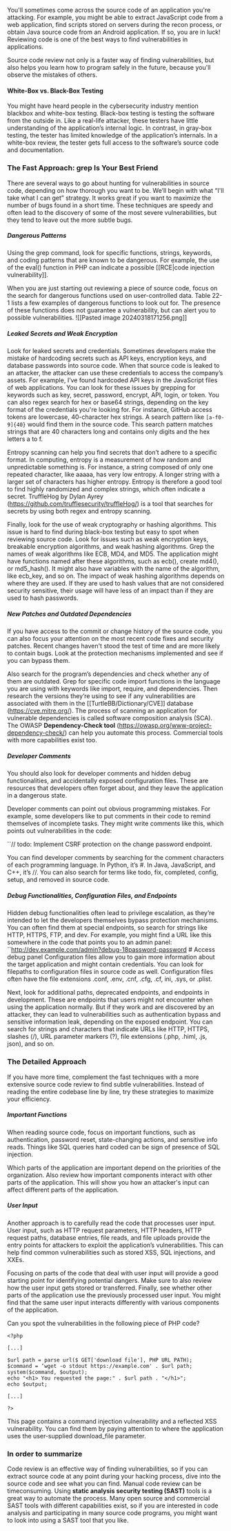 You'll sometimes come across the source code of an application you're attacking. For example, you might be able to extract JavaScript code from a web application, find scripts stored on servers during the recon process, or obtain Java source code from an Android application. If so, you are in luck! Reviewing code is one of the best ways to find vulnerabilities in applications.

Source code review not only is a faster way of finding vulnerabilities, but also helps you learn how to program safely in the future, because you'll observe the mistakes of others.


#### White-Box vs. Black-Box Testing
You might have heard people in the cybersecurity industry mention blackbox and white-box testing. Black-box testing is testing the software from the outside in. Like a real-life attacker, these testers have little understanding of the application’s internal logic. In contrast, in gray-box testing, the tester has limited knowledge of the application’s internals. In a white-box review, the tester gets full access to the software’s source code and documentation.

### **The Fast Approach: grep Is Your Best Friend**
There are several ways to go about hunting for vulnerabilities in source code, depending on how thorough you want to be. We’ll begin with what “I'll take what I can get” strategy. It works great if you want to maximize the number of bugs found in a short time. These techniques are speedy and often lead to the discovery of some of the most severe vulnerabilities, but they tend to leave out the more subtle bugs.

##### Dangerous Patterns
Using the grep command, look for specific functions, strings, keywords, and coding patterns that are known to be dangerous. For example, the use of the eval() function in PHP can indicate a possible [[RCE|code injection vulnerability]].

When you are just starting out reviewing a piece of source code, focus on the search for dangerous functions used on user-controlled data. Table 22-1 lists a few examples of dangerous functions to look out for. The presence of these functions does not guarantee a vulnerability, but can alert you to possible vulnerabilities.
![[Pasted image 20240318171256.png]]


##### Leaked Secrets and Weak Encryption
Look for leaked secrets and credentials. Sometimes developers make the mistake of hardcoding secrets such as API keys, encryption keys, and database passwords into source code. When that source code is leaked to an attacker, the attacker can use these credentials to access the company’s assets. For example, I’ve found hardcoded API keys in the JavaScript files of web applications.
You can look for these issues by grepping for keywords such as key, secret, password, encrypt, API, login, or token. You can also regex search for hex or base64 strings, depending on the key format of the credentials you're looking for. For instance, GitHub access tokens are lowercase, 40-character hex strings. A search pattern like ``[a-f0-9]{40}`` would find them in the source code. This search pattern matches strings that are 40 characters long and contains only digits and the hex letters a to f.

Entropy scanning can help you find secrets that don’t adhere to a specific format. In computing, entropy is a measurement of how random and unpredictable something is. For instance, a string composed of only one repeated character, like aaaaa, has very low entropy. A longer string with a larger set of characters has higher entropy. Entropy is therefore a good tool to find highly randomized and complex strings, which often indicate a secret. TruffleHog by Dylan Ayrey (https://github.com/trufflesecurity/truffleHog/) is a tool that searches for secrets by using both regex and entropy scanning.

Finally, look for the use of weak cryptography or hashing algorithms. This issue is hard to find during black-box testing but easy to spot when reviewing source code. Look for issues such as weak encryption keys, breakable encryption algorithms, and weak hashing algorithms. Grep the names of weak algorithms like ECB, MD4, and MD5. The application might have functions named after these algorithms, such as ecb(), create md4(), or md5_hash(). It might also have variables with the name of the algorithm, like ecb_key, and so on. The impact of weak hashing algorithms depends on where they are used. If they are used to hash values that are not considered security sensitive, their usage will have less of an impact than if they are used to hash passwords.

##### New Patches and Outdated Dependencies
If you have access to the commit or change history of the source code, you can also focus your attention on the most recent code fixes and security patches. Recent changes haven't stood the test of time and are more likely to contain bugs. Look at the protection mechanisms implemented and see if you can bypass them.

Also search for the program’s dependencies and check whether any of them are outdated. Grep for specific code import functions in the language you are using with keywords like import, require, and dependencies. Then research the versions they’re using to see if any vulnerabilities are associated with them in the [[TurtleBB/Dictionary/CVE]] database (https://cve.mitre.org/). The process of scanning an application for vulnerable dependencies is called software composition analysis (SCA). The OWASP **Dependency-Check tool** (https://owasp.org/www-project-dependency-check/) can help you automate this process. Commercial tools with more capabilities exist too.


##### Developer Comments
You should also look for developer comments and hidden debug functionalities, and accidentally exposed configuration files. These are resources that developers often forget about, and they leave the application in a dangerous state.

Developer comments can point out obvious programming mistakes. For example, some developers like to put comments in their code to remind themselves of incomplete tasks. They might write comments like this, which points out vulnerabilities in the code:

``// todo: Implement CSRF protection on the change password endpoint.

You can find developer comments by searching for the comment characters of each programming language. In Python, it’s #. In Java, JavaScript, and C++, it’s //. You can also search for terms like todo, fix, completed, config, setup, and removed in source code.

##### Debug Functionalities, Configuration Files, and Endpoints
Hidden debug functionalities often lead to privilege escalation, as they’re intended to let the developers themselves bypass protection mechanisms. You can often find them at special endpoints, so search for strings like HTTP, HTTPS, FTP, and dev. For example, you might find a URL like this somewhere in the code that points you to an admin panel:
``http://dev.example.com/admin?debug-18password-password # Access debug panel
Configuration files allow you to gain more information about the target application and might contain credentials. You can look for filepaths to configuration files in source code as well. Configuration files often have the file extensions .conf, .env, .cnf, .cfg, .cf, ini, .sys, or .plist.

Next, look for additional paths, deprecated endpoints, and endpoints in development. These are endpoints that users might not encounter when using the application normally. But if they work and are discovered by an attacker, they can lead to vulnerabilities such as authentication bypass and sensitive information leak, depending on the exposed endpoint. You can search for strings and characters that indicate URLs like HTTP, HTTPS, slashes (/), URL parameter markers (?), file extensions (.php, .himl, .js, json), and so on.

### **The Detailed Approach**
If you have more time, complement the fast techniques with a more extensive source code review to find subtle vulnerabilities. Instead of reading the entire codebase line by line, try these strategies to maximize your efficiency.

##### Important Functions
When reading source code, focus on important functions, such as authentication, password reset, state-changing actions, and sensitive info reads. Things like SQL queries hard coded can be sign of presence of SQL injection.

Which parts of the application are important depend on the priorities of the organization. Also review how important components interact with other parts of the application. This will show you how an attacker's input can affect different parts of the application.

##### User Input
Another approach is to carefully read the code that processes user input. User input, such as HTTP request parameters, HTTP headers, HTTP request paths, database entries, file reads, and file uploads provide the entry points for attackers to exploit the application’s vulnerabilities. This can help find common vulnerabilities such as stored XSS, SQL injections, and XXEs.

Focusing on parts of the code that deal with user input will provide a good starting point for identifying potential dangers. Make sure to also review how the user input gets stored or transferred. Finally, see whether other parts of the application use the previously processed user input. You might find that the same user input interacts differently with various components of the application.

Can you spot the vulnerabilities in the following piece of PHP code?
```
<?php

[...] 

$url path = parse url($ GET['download file'], PHP URL PATH);
$command = ‘wget -o stdout https://example.com' . $url path;
system($command, $output);
echo "<h1> You requested the page:" . $url path . "</h1>";
echo $output;

[...]

?>
```
This page contains a command injection vulnerability and a reflected XSS vulnerability. You can find them by paying attention to where the application uses the user-supplied download_file parameter.


### **In order to summarize**
Code review is an effective way of finding vulnerabilities, so if you can extract source code at any point during your hacking process, dive into the source code and see what you can find. Manual code review can be timeconsuming. Using **static analysis security testing (SAST)** tools is a great way to automate the process. Many open source and commercial SAST tools with different capabilities exist, so if you are interested in code analysis and participating in many source code programs, you might want to look into using a SAST tool that you like.


















